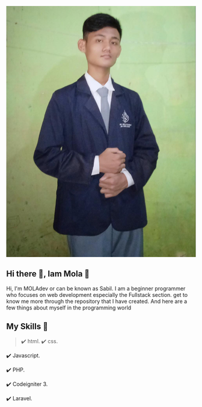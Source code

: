 ![Gambar](https://github.com/MOLAdev20/MOLAdev20/blob/main/IMG-20200616-WA0002.jpg)

## Hi there 👋, Iam Mola :tada:


Hi, I'm MOLAdev or can be known as Sabil. 
I am a beginner programmer who focuses on web development especially the Fullstack section.
get to know me more through the repository that I have created.
And here are a few things about myself in the programming world

## My Skills :wrench:
> :heavy_check_mark: html.
:heavy_check_mark: css.


:heavy_check_mark: Javascript.


:heavy_check_mark: PHP.


:heavy_check_mark: Codeigniter 3.


:heavy_check_mark: Laravel.




<!--
**MOLAdev20/MOLAdev20** is a ✨ _special_ ✨ repository because its `README.md` (this file) appears on your GitHub profile.

Here are some ideas to get you started:

- 🔭 I’m currently working on ...
- 🌱 I’m currently learning ...
- 👯 I’m looking to collaborate on ...
- 🤔 I’m looking for help with ...
- 💬 Ask me about ...
- 📫 How to reach me: ...
- 😄 Pronouns: ...
- ⚡ Fun fact: ...
-->

